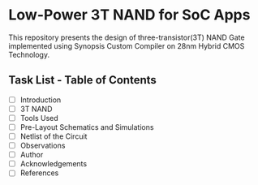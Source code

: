 # Low-Power 3T NAND for SoC Apps
This repository presents the design of three-transistor(3T) NAND Gate implemented using Synopsis Custom Compiler on 28nm Hybrid CMOS Technology.

## Task List - Table of Contents
- [ ] Introduction  
- [ ] 3T NAND  
- [ ] Tools Used  
- [ ] Pre-Layout Schematics and Simulations  
- [ ] Netlist of the Circuit  
- [ ] Observations  
- [ ] Author  
- [ ] Acknowledgements  
- [ ] References  
